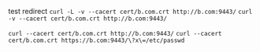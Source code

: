 test redirect
`curl -L -v --cacert cert/b.com.crt http://b.com:9443/`
`curl -v --cacert cert/b.com.crt http://b.com:9443/`

`curl --cacert cert/b.com.crt http://b.com:9443/`
`curl --cacert cert/b.com.crt https://b.com:9443/\?x\=/etc/passwd`




